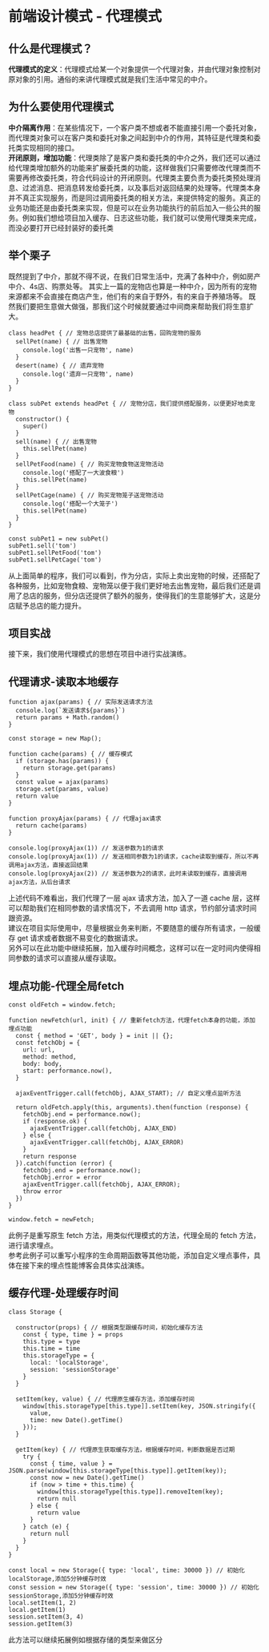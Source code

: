 # 前端设计模式 - 代理模式


## 什么是代理模式？
**代理模式的定义**：代理模式给某一个对象提供一个代理对象，并由代理对象控制对原对象的引用。通俗的来讲代理模式就是我们生活中常见的中介。


## 为什么要使用代理模式
**中介隔离作用**：在某些情况下，一个客户类不想或者不能直接引用一个委托对象，而代理类对象可以在客户类和委托对象之间起到中介的作用，其特征是代理类和委托类实现相同的接口。  
**开闭原则，增加功能**：代理类除了是客户类和委托类的中介之外，我们还可以通过给代理类增加额外的功能来扩展委托类的功能，这样做我们只需要修改代理类而不需要再修改委托类，符合代码设计的开闭原则。代理类主要负责为委托类预处理消息、过滤消息、把消息转发给委托类，以及事后对返回结果的处理等。代理类本身并不真正实现服务，而是同过调用委托类的相关方法，来提供特定的服务。真正的业务功能还是由委托类来实现，但是可以在业务功能执行的前后加入一些公共的服务。例如我们想给项目加入缓存、日志这些功能，我们就可以使用代理类来完成，而没必要打开已经封装好的委托类


## 举个栗子
既然提到了中介，那就不得不说，在我们日常生活中，充满了各种中介，例如房产中介、4s店、购票处等。
其实上一篇的宠物店也算是一种中介，因为所有的宠物来源都来不会直接在商店产生，他们有的来自于野外，有的来自于养殖场等。
既然我们要把生意做大做强，那我们这个时候就要通过中间商来帮助我们将生意扩大。
```
class headPet { // 宠物总店提供了最基础的出售，回购宠物的服务
  sellPet(name) { // 出售宠物
    console.log('出售一只宠物', name)
  }
  desert(name) { // 遗弃宠物
    console.log('遗弃一只宠物', name)
  }
}

class subPet extends headPet { // 宠物分店，我们提供搭配服务，以便更好地卖宠物
  constructor() {
    super()
  }
  sell(name) { // 出售宠物
    this.sellPet(name)
  }
  sellPetFood(name) { // 购买宠物食物送宠物活动
    console.log('搭配了一大波食粮')
    this.sellPet(name)
  }
  sellPetCage(name) { // 购买宠物笼子送宠物活动
    console.log('搭配一个大笼子')
    this.sellPet(name)
  }
}

const subPet1 = new subPet()
subPet1.sell('tom')
subPet1.sellPetFood('tom')
subPet1.sellPetCage('tom')
```
从上面简单的程序，我们可以看到，作为分店，实际上卖出宠物的时候，还搭配了各种服务，比如宠物食粮、宠物笼以便于我们更好地去出售宠物，最后我们还是调用了总店的服务，但分店还提供了额外的服务，使得我们的生意能够扩大，这是分店赋予总店的能力提升。

## 项目实战
接下来，我们使用代理模式的思想在项目中进行实战演练。  

## 代理请求-读取本地缓存
```
function ajax(params) { // 实际发送请求方法
  console.log(`发送请求${params}`)
  return params + Math.random()
}

const storage = new Map();

function cache(params) { // 缓存模式
  if (storage.has(params)) {
    return storage.get(params)
  }
  const value = ajax(params)
  storage.set(params, value)
  return value
}

function proxyAjax(params) { // 代理ajax请求
  return cache(params)
}

console.log(proxyAjax(1)) // 发送参数为1的请求
console.log(proxyAjax(1)) // 发送相同参数为1的请求，cache读取到缓存，所以不再调用ajax方法，直接返回结果
console.log(proxyAjax(2)) // 发送参数为2的请求，此时未读取到缓存，直接调用ajax方法，从后台请求
```
上述代码不难看出，我们代理了一层 ajax 请求方法，加入了一道 cache 层，这样可以帮助我们在相同参数的请求情况下，不去调用 http 请求，节约部分请求时间跟资源。  
建议在项目实际使用中，尽量根据业务来判断，不要随意的缓存所有请求，一般缓存 get 请求或者数据不易变化的数据请求。  
另外可以在此功能中继续拓展，加入缓存时间概念，这样可以在一定时间内使得相同参数的请求可以直接从缓存读取。  


## 埋点功能-代理全局fetch
```
const oldFetch = window.fetch;

function newFetch(url, init) { // 重新fetch方法，代理fetch本身的功能，添加埋点功能
  const { method = 'GET', body } = init || {};
  const fetchObj = {
    url: url,
    method: method,
    body: body,
    start: performance.now(),
  }
  
  ajaxEventTrigger.call(fetchObj, AJAX_START); // 自定义埋点监听方法
  
  return oldFetch.apply(this, arguments).then(function (response) {
    fetchObj.end = performance.now();
    if (response.ok) {
      ajaxEventTrigger.call(fetchObj, AJAX_END)
    } else {
      ajaxEventTrigger.call(fetchObj, AJAX_ERROR)
    }
    return response
  }).catch(function (error) {
    fetchObj.end = performance.now();
    fetchObj.error = error
    ajaxEventTrigger.call(fetchObj, AJAX_ERROR);
    throw error
  })
}

window.fetch = newFetch;
```
此例子是重写原生 fetch 方法，用类似代理模式的方法，代理全局的 fetch 方法，进行请求埋点。  
参考此例子可以重写小程序的生命周期函数等其他功能，添加自定义埋点事件，具体在接下来的埋点性能博客会具体实战演练。  


## 缓存代理-处理缓存时间
```
class Storage {

  constructor(props) { // 根据类型跟缓存时间，初始化缓存方法
    const { type, time } = props
    this.type = type
    this.time = time
    this.storageType = {
      local: 'localStorage',
      session: 'sessionStorage'
    }
  }

  setItem(key, value) { // 代理原生缓存方法，添加缓存时间
    window[this.storageType[this.type]].setItem(key, JSON.stringify({
      value,
      time: new Date().getTime()
    }));
  }

  getItem(key) { // 代理原生获取缓存方法，根据缓存时间，判断数据是否过期
    try {
      const { time, value } = JSON.parse(window[this.storageType[this.type]].getItem(key));
      const now = new Date().getTime()
      if (now > time + this.time) {
        window[this.storageType[this.type]].removeItem(key);
        return null
      } else {
        return value
      }
    } catch (e) {
      return null
    }
  }
}

const local = new Storage({ type: 'local', time: 30000 }) // 初始化localStorage,添加5分钟缓存时效
const session = new Storage({ type: 'session', time: 30000 }) // 初始化sessionStorage,添加5分钟缓存时效
local.setItem(1, 2)
local.getItem(1)
session.setItem(3, 4)
session.getItem(3)
```
此方法可以继续拓展例如根据存储的类型来做区分
